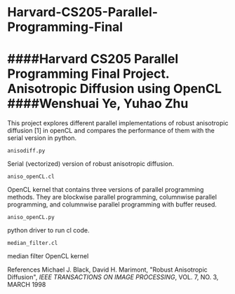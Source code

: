 # Harvard-CS205-Parallel-Programming-Final
####Harvard CS205 Parallel Programming Final Project. Anisotropic Diffusion using OpenCL
####Wenshuai Ye, Yuhao Zhu
===

This project explores different parallel implementations of robust anisotropic diffusion [1] in openCL and compares the performance of them with the serial version in python.

```
anisodiff.py
```
Serial (vectorized) version of robust anisotropic diffusion.

```
aniso_openCL.cl
```
OpenCL kernel that contains three versions of parallel programming methods. They are blockwise parallel programming, columnwise parallel programming, and columnwise parallel programming with buffer reused.

```
aniso_openCL.py
```
python driver to run cl code.

```
median_filter.cl
```
median filter OpenCL kernel


References
Michael J. Black, David H. Marimont, "Robust Anisotropic Diffusion", *IEEE TRANSACTIONS ON IMAGE PROCESSING*, VOL. 7, NO. 3, MARCH 1998
